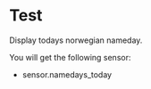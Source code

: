 # Test

Display todays norwegian nameday.

You will get the following sensor:

* sensor.namedays_today

